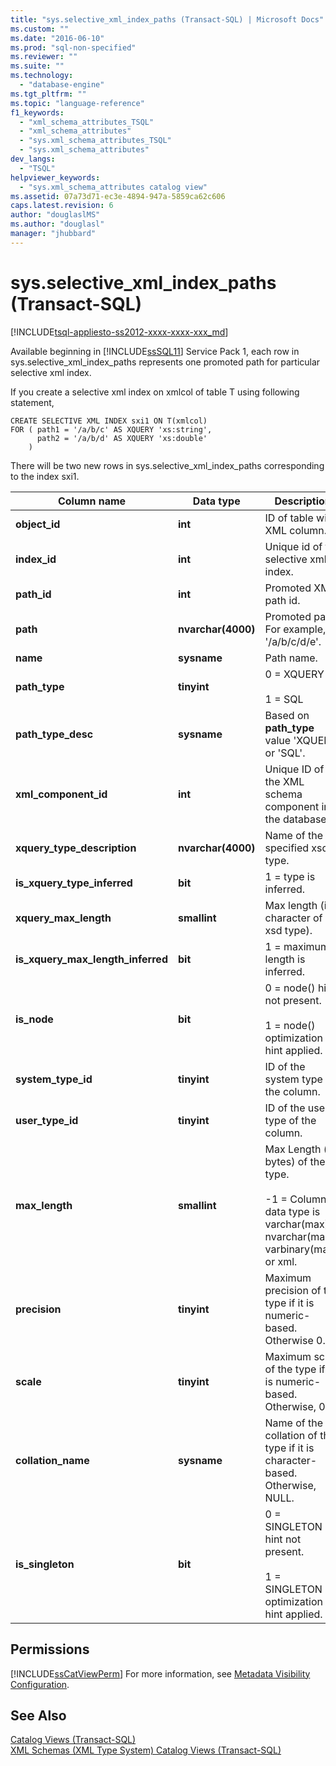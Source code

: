 ```yaml
---
title: "sys.selective_xml_index_paths (Transact-SQL) | Microsoft Docs"
ms.custom: ""
ms.date: "2016-06-10"
ms.prod: "sql-non-specified"
ms.reviewer: ""
ms.suite: ""
ms.technology: 
  - "database-engine"
ms.tgt_pltfrm: ""
ms.topic: "language-reference"
f1_keywords: 
  - "xml_schema_attributes_TSQL"
  - "xml_schema_attributes"
  - "sys.xml_schema_attributes_TSQL"
  - "sys.xml_schema_attributes"
dev_langs: 
  - "TSQL"
helpviewer_keywords: 
  - "sys.xml_schema_attributes catalog view"
ms.assetid: 07a73d71-ec3e-4894-947a-5859ca62c606
caps.latest.revision: 6
author: "douglaslMS"
ms.author: "douglasl"
manager: "jhubbard"
---
```

# sys.selective_xml_index_paths (Transact-SQL)
[!INCLUDE[tsql-appliesto-ss2012-xxxx-xxxx-xxx_md](../../includes/tsql-appliesto-ss2012-xxxx-xxxx-xxx-md.md)]

  Available beginning in [!INCLUDE[ssSQL11](../../includes/sssql11-md.md)] Service Pack 1, each row in sys.selective_xml_index_paths represents one promoted path for particular selective xml index.  
  
 If you create a selective xml index on xmlcol of table T using following statement,  
  
```  
CREATE SELECTIVE XML INDEX sxi1 ON T(xmlcol)   
FOR ( path1 = '/a/b/c' AS XQUERY 'xs:string',  
      path2 = '/a/b/d' AS XQUERY 'xs:double'  
    )  
```  
  
 There will be two new rows in sys.selective_xml_index_paths corresponding to the index sxi1.  

  
|Column name|Data type|Description|  
|-----------------|---------------|-----------------|  
|**object_id**|**int**|ID of table with XML column.|  
|**index_id**|**int**|Unique id of the selective xml index.|  
|**path_id**|**int**|Promoted XML path id.|  
|**path**|**nvarchar(4000)**|Promoted path. For example, '/a/b/c/d/e'.|  
|**name**|**sysname**|Path name.|  
|**path_type**|**tinyint**|0 = XQUERY<br /><br /> 1 = SQL|  
|**path_type_desc**|**sysname**|Based on **path_type** value 'XQUERY' or 'SQL'.|  
|**xml_component_id**|**int**|Unique ID of the XML schema component in the database.|  
|**xquery_type_description**|**nvarchar(4000)**|Name of the specified xsd type.|  
|**is_xquery_type_inferred**|**bit**|1 = type is inferred.|  
|**xquery_max_length**|**smallint**|Max length (in character of xsd type).|  
|**is_xquery_max_length_inferred**|**bit**|1 = maximum length is inferred.|  
|**is_node**|**bit**|0 = node() hint not present.<br /><br /> 1 = node() optimization hint applied.|  
|**system_type_id**|**tinyint**|ID of the system type of the column.|  
|**user_type_id**|**tinyint**|ID of the user type of the column.|  
|**max_length**|**smallint**|Max Length (in bytes) of the type.<br /><br /> -1 = Column data type is varchar(max), nvarchar(max), varbinary(max), or xml.|  
|**precision**|**tinyint**|Maximum precision of the type if it is numeric-based. Otherwise 0.|  
|**scale**|**tinyint**|Maximum scale of the type if it is numeric-based. Otherwise, 0.|  
|**collation_name**|**sysname**|Name of the collation of the type if it is character-based. Otherwise, NULL.|  
|**is_singleton**|**bit**|0 = SINGLETON hint not present.<br /><br /> 1 = SINGLETON optimization hint applied.|  
  
## Permissions  
 [!INCLUDE[ssCatViewPerm](../../includes/sscatviewperm-md.md)] For more information, see [Metadata Visibility Configuration](../../relational-databases/security/metadata-visibility-configuration.md).  
  
## See Also  
 [Catalog Views &#40;Transact-SQL&#41;](../../relational-databases/system-catalog-views/catalog-views-transact-sql.md)   
 [XML Schemas &#40;XML Type System&#41; Catalog Views &#40;Transact-SQL&#41;](../../relational-databases/system-catalog-views/xml-schemas-xml-type-system-catalog-views-transact-sql.md)  
  
  